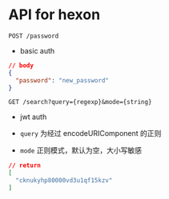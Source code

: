 # API for hexon

`POST /password`

- basic auth

```json
// body
{
  "password": "new_password"
}
```

`GET /search?query={regexp}&mode={string}`

- jwt auth

- `query` 为经过 encodeURIComponent 的正则
- `mode` 正则模式，默认为空，大小写敏感

```json
// return
[
  "cknukyhp80000vd3u1qf15kzv"
]
```